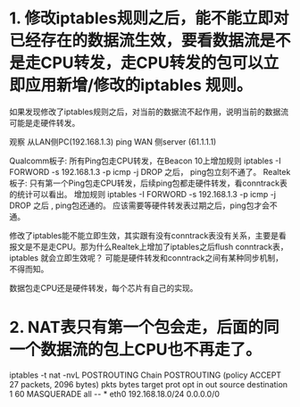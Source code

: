 
# 1. 修改iptables规则之后，能不能立即对已经存在的数据流生效，要看数据流是不是走CPU转发，走CPU转发的包可以立即应用新增/修改的iptables 规则。

如果发现修改了iptables规则之后，对当前的数据流不起作用，说明当前的数据流可能是走硬件转发。

观察 从LAN侧PC(192.168.1.3) ping WAN 侧server (61.1.1.1)

Qualcomm板子: 所有Ping包走CPU转发，在Beacon 10上增加规则 iptables -I FORWORD -s 192.168.1.3 -p icmp -j DROP 之后， ping包立刻不通了。
Realtek板子: 只有第一个Ping包走CPU转发，后续ping包都走硬件转发，看conntrack表的统计可以看出。 增加规则  iptables -I FORWORD -s 192.168.1.3 -p icmp -j DROP 之后 , ping包还通的。 
应该需要等硬件转发表过期之后，ping包才会不通。 

修改了iptables能不能立即生效，其实跟有没有conntrack表没有关系，主要是看报文是不是走CPU。那为什么Realtek上增加了iptables之后flush conntrack表，iptables 就会立即生效呢？ 
可能是硬件转发和conntrack之间有某种同步机制，不得而知。 

数据包走CPU还是硬件转发，每个芯片有自己的实现。

# 2. NAT表只有第一个包会走，后面的同一个数据流的包上CPU也不再走了。

iptables -t nat -nvL POSTROUTING
Chain POSTROUTING (policy ACCEPT 27 packets, 2096 bytes)
 pkts bytes target     prot opt in     out     source               destination         
    1    60 MASQUERADE  all  --  *      eth0    192.168.18.0/24      0.0.0.0/0   
